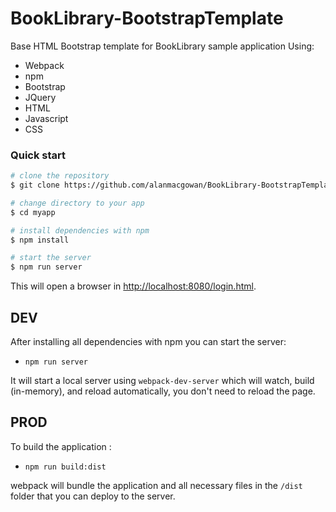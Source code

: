 # BookLibrary-BootstrapTemplate

Base HTML Bootstrap template for BookLibrary sample application
Using:<br/>
* Webpack
* npm
* Bootstrap
* JQuery
* HTML
* Javascript
* CSS

### Quick start

```bash
# clone the repository
$ git clone https://github.com/alanmacgowan/BookLibrary-BootstrapTemplate.git myapp

# change directory to your app
$ cd myapp

# install dependencies with npm
$ npm install

# start the server
$ npm run server
```
This will open a browser in [http://localhost:8080/login.html](http://localhost:8080/login.html]).

## DEV

After installing all dependencies with npm you can start the server:

* `npm run server`

It will start a local server using `webpack-dev-server` which will watch, build (in-memory), and reload automatically, you don't need to reload the page.

## PROD

To build the application :

* `npm run build:dist`

webpack will bundle the application and all necessary files in the  `/dist` folder that you can deploy to the server.
